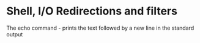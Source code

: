 # Shell, I/O Redirections and filters

The echo command - prints the text followed by a new line in the standard output
